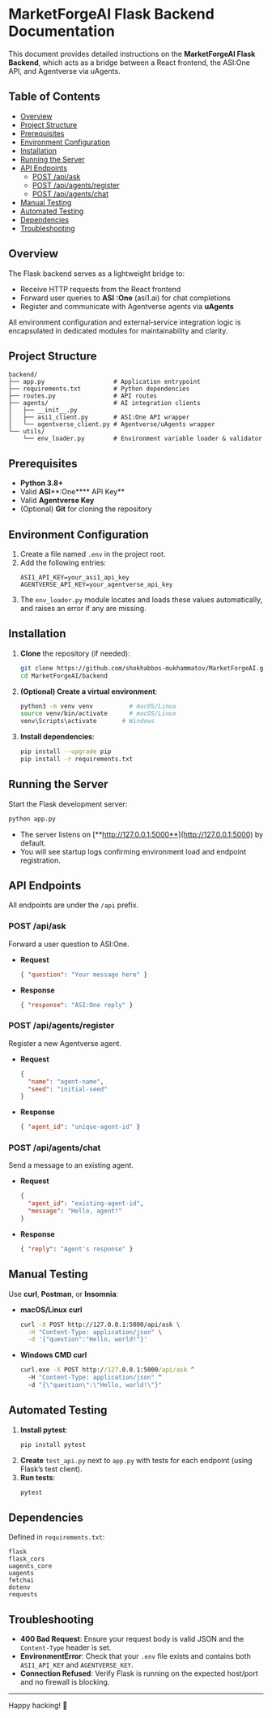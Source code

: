 # MarketForgeAI Flask Backend Documentation

This document provides detailed instructions on the **MarketForgeAI Flask Backend**, which acts as a bridge between a React frontend, the ASI\:One API, and Agentverse via uAgents.

## Table of Contents

- [Overview](#overview)
- [Project Structure](#project-structure)
- [Prerequisites](#prerequisites)
- [Environment Configuration](#environment-configuration)
- [Installation](#installation)
- [Running the Server](#running-the-server)
- [API Endpoints](#api-endpoints)
  - [POST /api/ask](#post-apiask)
  - [POST /api/agents/register](#post-apiagentsregister)
  - [POST /api/agents/chat](#post-apiagentschat)
- [Manual Testing](#manual-testing)
- [Automated Testing](#automated-testing)
- [Dependencies](#dependencies)
- [Troubleshooting](#troubleshooting)

## Overview

The Flask backend serves as a lightweight bridge to:

- Receive HTTP requests from the React frontend
- Forward user queries to **ASI** **:One** (asi1.ai) for chat completions
- Register and communicate with Agentverse agents via **uAgents**

All environment configuration and external‑service integration logic is encapsulated in dedicated modules for maintainability and clarity.

## Project Structure

```plaintext
backend/
├── app.py                   # Application entrypoint
├── requirements.txt         # Python dependencies
├── routes.py                # API routes
├── agents/                  # AI integration clients
│   ├── __init__.py
│   ├── asi1_client.py       # ASI:One API wrapper
│   └── agentverse_client.py # Agentverse/uAgents wrapper
└── utils/
    └── env_loader.py        # Environment variable loader & validator
```

## Prerequisites

- **Python 3.8+**
- Valid **ASI****:One**** API Key**
- Valid **Agentverse Key**
- (Optional) **Git** for cloning the repository

## Environment Configuration

1. Create a file named `.env` in the project root.
2. Add the following entries:
   ```dotenv
   ASI1_API_KEY=your_asi1_api_key
   AGENTVERSE_API_KEY=your_agentverse_api_key
   ```
3. The `env_loader.py` module locates and loads these values automatically, and raises an error if any are missing.

## Installation

1. **Clone** the repository (if needed):

   ```bash
   git clone https://github.com/shokhabbos-mukhammatov/MarketForgeAI.git
   cd MarketForgeAI/backend
   ```

2. **(Optional) Create a virtual environment**:

   ```bash
   python3 -m venv venv          # macOS/Linux
   source venv/bin/activate      # macOS/Linux
   venv\Scripts\activate       # Windows
   ```

3. **Install dependencies**:

   ```bash
   pip install --upgrade pip
   pip install -r requirements.txt
   ```

## Running the Server

Start the Flask development server:

```bash
python app.py
```

- The server listens on [**http://127.0.0.1:5000**](http://127.0.0.1:5000) by default.
- You will see startup logs confirming environment load and endpoint registration.

## API Endpoints

All endpoints are under the `/api` prefix.

### POST /api/ask

Forward a user question to ASI\:One.

- **Request**
  ```json
  { "question": "Your message here" }
  ```
- **Response**
  ```json
  { "response": "ASI:One reply" }
  ```

### POST /api/agents/register

Register a new Agentverse agent.

- **Request**
  ```json
  {
    "name": "agent-name",
    "seed": "initial-seed"
  }
  ```
- **Response**
  ```json
  { "agent_id": "unique-agent-id" }
  ```

### POST /api/agents/chat

Send a message to an existing agent.

- **Request**
  ```json
  {
    "agent_id": "existing-agent-id",
    "message": "Hello, agent!"
  }
  ```
- **Response**
  ```json
  { "reply": "Agent's response" }
  ```

## Manual Testing

Use **curl**, **Postman**, or **Insomnia**:

- **macOS/Linux curl**

  ```bash
  curl -X POST http://127.0.0.1:5000/api/ask \
    -H "Content-Type: application/json" \
    -d '{"question":"Hello, world!"}'
  ```

- **Windows CMD curl**

  ```bat
  curl.exe -X POST http://127.0.0.1:5000/api/ask ^
    -H "Content-Type: application/json" ^
    -d "{\"question\":\"Hello, world!\"}"
  ```

## Automated Testing

1. **Install pytest**:
   ```bash
   pip install pytest
   ```
2. **Create** `test_api.py` next to `app.py` with tests for each endpoint (using Flask’s test client).
3. **Run tests**:
   ```bash
   pytest
   ```

## Dependencies

Defined in `requirements.txt`:

```text
flask
flask_cors
uagents_core
uagents
fetchai
dotenv
requests
```

## Troubleshooting

- **400 Bad Request**: Ensure your request body is valid JSON and the `Content-Type` header is set.
- **EnvironmentError**: Check that your `.env` file exists and contains both `ASI1_API_KEY` and `AGENTVERSE_KEY`.
- **Connection Refused**: Verify Flask is running on the expected host/port and no firewall is blocking.

---

Happy hacking! 🚀

